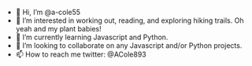 - 👋 Hi, I’m @a-cole55
- 👀 I’m interested in working out, reading, and exploring hiking trails. Oh yeah and my plant babies!
- 🌱 I’m currently learning Javascript and Python.
- 💞️ I’m looking to collaborate on any Javascript and/or Python projects.
- 📫 How to reach me twitter: @ACole893

<!---
a-cole55/a-cole55 is a ✨ special ✨ repository because its `README.md` (this file) appears on your GitHub profile.
You can click the Preview link to take a look at your changes.
--->
